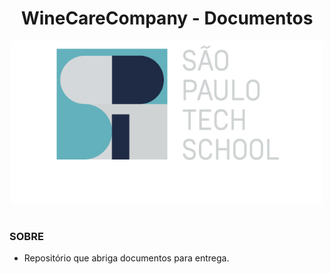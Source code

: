 <h1 align="center">WineCareCompany - Documentos</h1>

<p align="center">
  <img src="sptech2.png" width="500">
</p>

#
### SOBRE

- Repositório que abriga documentos para entrega.

#
